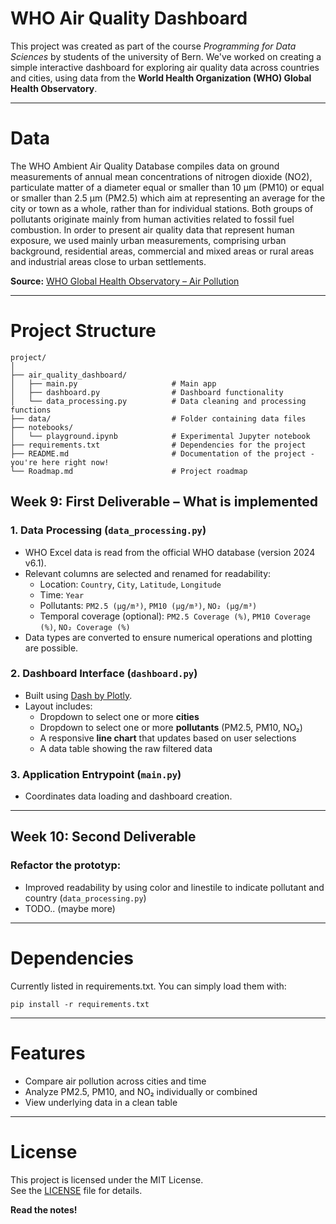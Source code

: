 # WHO Air Quality Dashboard
This project was created as part of the course *Programming for Data Sciences* by students of the university of Bern.
We've worked on creating a simple interactive dashboard for exploring air quality data across countries and cities, 
using data from the **World Health Organization (WHO) Global Health Observatory**. 

---
# Data
The WHO Ambient Air Quality Database compiles data on ground measurements of annual mean concentrations of nitrogen 
dioxide (NO2), particulate matter of a diameter equal or smaller than 10 μm (PM10) or equal or smaller than 2.5 μm 
(PM2.5) which aim at representing an average for the city or town as a whole, rather than for individual stations. 
Both groups of pollutants originate mainly from human activities related to fossil fuel combustion. In order to present 
air quality data that represent human exposure, we used mainly urban measurements, comprising urban background, 
residential areas, commercial and mixed areas or rural areas and industrial areas close to urban settlements.

**Source:** [WHO Global Health Observatory – Air Pollution](https://www.who.int/data/gho/data/themes/air-pollution)

---
# Project Structure
```
project/
│
├── air_quality_dashboard/ 
│   ├── main.py                     # Main app
│   ├── dashboard.py                # Dashboard functionality
│   └── data_processing.py          # Data cleaning and processing functions
├── data/                           # Folder containing data files
├── notebooks/
│   └── playground.ipynb            # Experimental Jupyter notebook
├── requirements.txt                # Dependencies for the project
├── README.md                       # Documentation of the project - you're here right now!
└── Roadmap.md                      # Project roadmap

```
## Week 9: First Deliverable – What is implemented

### 1. Data Processing (`data_processing.py`)
- WHO Excel data is read from the official WHO database (version 2024 v6.1).
- Relevant columns are selected and renamed for readability:
  - Location: `Country`, `City`, `Latitude`, `Longitude`
  - Time: `Year`
  - Pollutants: `PM2.5 (µg/m³)`, `PM10 (µg/m³)`, `NO₂ (µg/m³)`
  - Temporal coverage (optional): `PM2.5 Coverage (%)`, `PM10 Coverage (%)`, `NO₂ Coverage (%)`
- Data types are converted to ensure numerical operations and plotting are possible.

### 2. Dashboard Interface (`dashboard.py`)
- Built using [Dash by Plotly](https://dash.plotly.com/).
- Layout includes:
  - Dropdown to select one or more **cities**
  - Dropdown to select one or more **pollutants** (PM2.5, PM10, NO₂)
  - A responsive **line chart** that updates based on user selections
  - A data table showing the raw filtered data

### 3. Application Entrypoint (`main.py`)
- Coordinates data loading and dashboard creation.

---
## Week 10: Second Deliverable
### Refactor the prototyp:
- Improved readability by using color and linestile to indicate pollutant and country (`data_processing.py`)
- TODO.. (maybe more) 
---
# Dependencies
Currently listed in requirements.txt.
You can simply load them with:

```pip install -r requirements.txt```

---
# Features
- Compare air pollution across cities and time
- Analyze PM2.5, PM10, and NO₂ individually or combined
- View underlying data in a clean table

---
# License

This project is licensed under the MIT License.  
See the [LICENSE](./LICENSE) file for details.

**Read the notes!**
